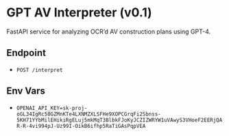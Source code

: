 # GPT AV Interpreter (v0.1)

FastAPI service for analyzing OCR’d AV construction plans using GPT-4.

## Endpoint
- `POST /interpret`

## Env Vars
- `OPENAI_API_KEY=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`
